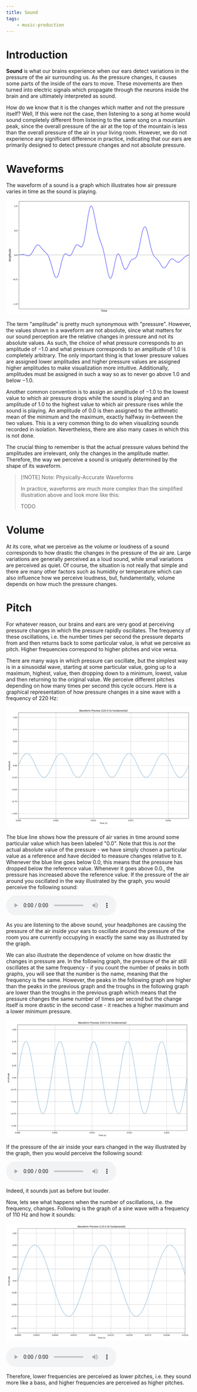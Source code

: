 ```yaml
---
title: Sound
tags:
    - music-production
---
```


# Introduction

**Sound** is what our brains experience when our ears detect variations in the pressure of the air surrounding us. As the pressure changes, it causes some parts of the inside of the ears to move. These movements are then turned into electric signals which propagate through the neurons inside the brain and are ultimately interpreted as sound.

How do we know that it is the changes which matter and not the pressure itself? Well, If this were not the case, then listening to a song at home would sound completely different from listening to the same song on a mountain peak, since the overall pressure of the air at the top of the mountain is less than the overall pressure of the air in your living room. However, we do not experience any significant difference in practice, indicating that our ears are primarily designed to detect pressure changes and not absolute pressure.

# Waveforms

The waveform of a sound is a graph which illustrates how air pressure varies in time as the sound is playing.

![](res/Waveform.png)

The term "amplitude" is pretty much synonymous with "pressure". However, the values shown in a waveform are not absolute, since what matters for our sound perception are the relative changes in pressure and not its absolute values. As such, the choice of what pressure corresponds to an amplitude of $-1.0$ and what pressure corresponds to an amplitude of $1.0$ is completely arbitrary. The only important thing is that lower pressure values are assigned lower amplitudes and higher pressure values are assigned higher amplitudes to make visualization more intuitive. Additionally, amplitudes must be assigned in such a way so as to never go above $1.0$ and below $-1.0$.

Another common convention is to assign an amplitude of $-1.0$ to the lowest value to which air pressure drops while the sound is playing and an amplitude of $1.0$ to the highest value to which air pressure rises while the sound is playing. An amplitude of $0.0$ is then assigned to the arithmetic mean of the minimum and the maximum, exactly halfway in-between the two values. This is a very common thing to do when visualizing sounds recorded in isolation. Nevertheless, there are also many cases in which this is not done.

The crucial thing to remember is that the actual pressure values behind the amplitudes are irrelevant, only the changes in the amplitude matter. Therefore, the way we perceive a sound is uniquely determined by the shape of its waveform.


>[!NOTE] Note: Physically-Accurate Waveforms
>
>In practice, waveforms are much more complex than the simplified illustration above and look more like this:
>
>TODO
>



# Volume

At its core, what we perceive as the volume or loudness of a sound corresponds to how drastic the changes in the pressure of the air are. Large variations are generally perceived as a loud sound, while small variations are perceived as quiet. Of course, the situation is not really that simple and there are many other factors such as humidity or temperature which can also influence how we perceive loudness, but, fundamentally, volume depends on how much the pressure changes.

# Pitch

For whatever reason, our brains and ears are very good at perceiving pressure changes in which the pressure rapidly oscillates. The frequency of these oscillations, i.e. the number times per second the pressure departs from and then returns back to some particular value, is what we perceive as pitch. Higher frequencies correspond to higher pitches and vice versa.

There are many ways in which pressure can oscillate, but the simplest way is in a sinusoidal wave, starting at some particular value, going up to a maximum, highest, value, then dropping down to a minimum, lowest, value and then returning to the original value. We perceive different pitches depending on how many times per second this cycle occurs. Here is a graphical representation of how pressure changes in a sine wave with a frequency of 220 Hz:

![Sine Wave 220 Hz Volume 1](res/Sine%20Wave%20220%20Hz%20Volume%201.png)

The blue line shows how the pressure of air varies in time around some particular value which has been labeled "0.0". Note that this is *not* the actual absolute value of the pressure - we have simply chosen a particular value as a reference and have decided to measure changes relative to it. Whenever the blue line goes below 0.0, this means that the pressure has dropped below the reference value. Whenever it goes above 0.0., the pressure has increased above the reference value. If the pressure of the air around you oscillated in the way illustrated by the graph, you would perceive the following sound:

![Sine Wave 220 Hz Volume 1](res/Sine%20Wave%20220%20Hz%20Volume%201.wav)

As you are listening to the above sound, your headphones are causing the pressure of the air inside your ears to oscillate around the pressure of the room you are currently occupying in exactly the same way as illustrated by the graph. 

We can also illustrate the dependence of volume on how drastic the changes in pressure are. In the following graph, the pressure of the air still oscillates at the same frequency - if you count the number of peaks in both graphs, you will see that the number is the name, meaning that the frequency is the same. However, the peaks in the following graph are higher than the peaks in the previous graph and the troughs in the following graph are lower than the troughs in the previous graph which means that the pressure changes the same number of times per second but the change itself is more drastic in the second case - it reaches a higher maximum and a lower minimum pressure.

![Sine Wave 220 Hz Volume 2](res/Sine%20Wave%20220%20Hz%20Volume%202.png)

If the pressure of the air inside your ears changed in the way illustrated by the graph, then you would perceive the following sound:

![Sine Wave 220 Hz Volume 2](res/Sine%20Wave%20220%20Hz%20Volume%202.wav)

Indeed, it sounds just as before but louder.

Now, lets see what happens when the number of oscillations, i.e. the frequency, changes. Following is the graph of a sine wave with a frequency of 110 Hz and how it sounds:

![](res/Sine%20Wave%20110%20Hz.png)

![](res/Sound%20Wave%20110%20Hz.wav)

Therefore, lower frequencies are perceived as lower pitches, i.e. they sound more like a bass, and higher frequencies are perceived as higher pitches.
